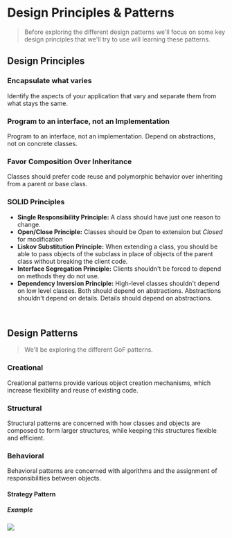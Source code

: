 # Design Principles & Patterns

> Before exploring the different design patterns we'll focus on some key design principles that we'll try to use will learning these patterns.

## Design Principles

### Encapsulate what varies
  Identify the aspects of your application that vary and separate them from what stays the same.
  
### Program to an interface, not an Implementation
Program to an interface, not an implementation. Depend on abstractions, not on concrete classes.
  
### Favor Composition Over Inheritance
Classes should prefer code reuse and polymorphic behavior over inheriting from a parent or base class.

### SOLID Principles
  - **Single Responsibility Principle:** A class should have just one reason to change.
  - **Open/Close Principle:** Classes should be _Open_ to extension but _Closed_ for modification
  - **Liskov Substitution Principle:** When extending a class, you should be able to pass objects of the subclass in place of objects of the parent class without breaking the client code.
  - **Interface Segregation Principle:** Clients shouldn't be forced to depend on methods they do not use.
  - **Dependency Inversion Principle:** High-level classes shouldn't depend on low level classes. Both should depend on abstractions. Abstractions shouldn't depend on details. Details should depend on abstractions.

<br>

## Design Patterns

> We'll be exploring the different GoF patterns.

### Creational
Creational patterns provide various object creation mechanisms, which increase flexibility and reuse of existing code.

### Structural
Structural patterns are concerned with how classes and objects are composed to form larger structures, while keeping this structures flexible and efficient.

### Behavioral 
Behavioral patterns are concerned with algorithms and the assignment of responsibilities between objects.

#### Strategy Pattern 

##### Example 
<img src="./.images/strategy.png">
